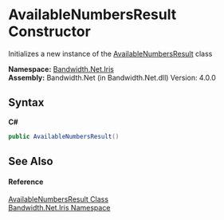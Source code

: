 ﻿# AvailableNumbersResult Constructor 
 

Initializes a new instance of the <a href ="T_Bandwidth_Net_Iris_AvailableNumbersResult.md">AvailableNumbersResult</a> class

**Namespace:**&nbsp;<a href ="N_Bandwidth_Net_Iris.md">Bandwidth.Net.Iris</a><br />**Assembly:**&nbsp;Bandwidth.Net (in Bandwidth.Net.dll) Version: 4.0.0

## Syntax

**C#**<br />
``` C#
public AvailableNumbersResult()
```


## See Also


#### Reference
<a href ="T_Bandwidth_Net_Iris_AvailableNumbersResult.md">AvailableNumbersResult Class</a><br /><a href ="N_Bandwidth_Net_Iris.md">Bandwidth.Net.Iris Namespace</a><br />
